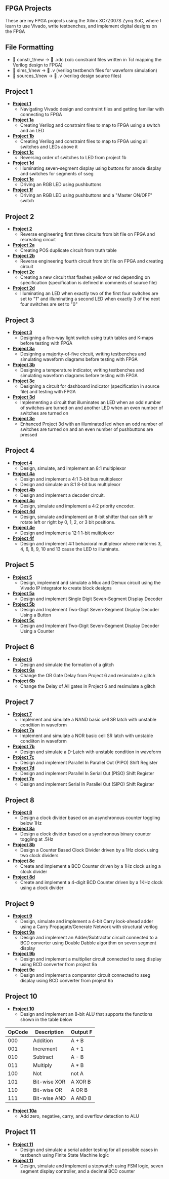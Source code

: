 ## FPGA Projects

These are my FPGA projects using the Xilinx XC7Z007S Zynq SoC, where I learn to use Vivado, write testbenches, and implement digital designs on the FPGA

## File Formatting
* 📁 constr_1/new       → 📄 .xdc  (xdc constraint files written in Tcl mapping the Verilog design to FPGA)
* 📁 sims_1/new         → 📄 .v  (verilog testbench files for waveform simulation)
* 📁 sources_1/new      → 📄 .v  (verilog design source files)


## Project 1
* [**Project 1**](https://github.com/andynguyen20/fpga_projects/tree/main/project_1/project_1.srcs)
  * Navigating Vivado design and contraint files and getting familiar with connecting to FPGA 
* [**Project 1a**](https://github.com/andynguyen20/fpga_projects/tree/main/project_1a/project_1a.srcs)
  * Creating Verilog and constraint files to map to FPGA using a switch and an LED
* [**Project 1b**](https://github.com/andynguyen20/fpga_projects/tree/main/project_1b/project_1b.srcs)
  * Creating Verilog and constraint files to map to FPGA using all switches and LEDs above it
* [**Project 1c**](https://github.com/andynguyen20/fpga_projects/tree/main/project_1c/project_1c.srcs)
  * Reversing order of switches to LED from project 1b
* [**Project 1d**](https://github.com/andynguyen20/fpga_projects/tree/main/project_1d/project_1d.srcs)
  * Illuminating seven-segment display using buttons for anode display and switches for segments of sseg
* [**Project 1e**](https://github.com/andynguyen20/fpga_projects/tree/main/project_1e/project_1e.srcs)
  * Driving an RGB LED using pushbuttons
* [**Project 1f**](https://github.com/andynguyen20/fpga_projects/tree/main/project_1f/project_1f.srcs)
  * Driving an RGB LED using pushbuttons and a "Master ON/OFF" switch

## Project 2 
* [**Project 2**](https://github.com/andynguyen20/fpga_projects/tree/main/project_2/project_2.srcs)
  * Reverse engineering first three circuits from bit file on FPGA and recreating circuit
* [**Project 2a**](https://github.com/andynguyen20/fpga_projects/tree/main/project_2a/project_2a.srcs)
  * Creating POS duplicate circuit from truth table
* [**Project 2b**](https://github.com/andynguyen20/fpga_projects/tree/main/project_2b/project_2b.srcs)
  * Reverse engineering fourth circuit from bit file on FPGA and creating circuit
* [**Project 2c**](https://github.com/andynguyen20/fpga_projects/tree/main/project_2c/project_2c.srcs)
  * Creating a new circuit that flashes yellow or red depending on specification (specification is defined in comments of source file)
* [**Project 2d**](https://github.com/andynguyen20/fpga_projects/tree/main/project_2d/project_2d.srcs)
  * Illuminating an LED when exactly two of the first four switches are set to "1" and illuminating a second LED when exactly 3 of the next four switches are set to "0"

## Project 3
* [**Project 3**](https://github.com/andynguyen20/fpga_projects/tree/main/project_3/project_3.srcs)
  * Designing a five-way light switch using truth tables and K-maps before testing with FPGA
* [**Project 3a**](https://github.com/andynguyen20/fpga_projects/tree/main/project_3a/project_3a.srcs)
  * Designing a majority-of-five circuit, writing testbenches and simulating waveform diagrams before testing with FPGA
* [**Project 3b**](https://github.com/andynguyen20/fpga_projects/tree/main/project_3b/project_3b.srcs)
  * Designing a temperature indicator, writing testbenches and simulating waveform diagrams before testing with FPGA
* [**Project 3c**](https://github.com/andynguyen20/fpga_projects/tree/main/project_3c/project_3c.srcs)
  * Designing a circuit for dashboard indicator (specification in source file) and testing with FPGA
* [**Project 3d**](https://github.com/andynguyen20/fpga_projects/tree/main/project_3d/project_3d.srcs)
  * Implementing a circuit that illuminates an LED when an odd number of switches are turned on and another LED when an even number of switches are turned on
* [**Project 3e**](https://github.com/andynguyen20/fpga_projects/tree/main/project_3e/project_3e.srcs)
  * Enhanced Project 3d with an illuminated led when an odd number of switches are turned on and an even number of pushbuttons are pressed 

## Project 4
* [**Project 4**](https://github.com/andynguyen20/fpga_projects/tree/main/project_4/project_4.srcs)
  * Design, simulate, and implement an 8:1 multiplexor
* [**Project 4a**](https://github.com/andynguyen20/fpga_projects/tree/main/project_4a/project_4a.srcs)
  * Design and implement a 4:1 3-bit bus multiplexor
  * Design and simulate an 8:1 8-bit bus multiplexor
* [**Project 4b**](https://github.com/andynguyen20/fpga_projects/tree/main/project_4b/project_4b.srcs)
  * Design and implement a decoder circuit.
* [**Project 4c**](https://github.com/andynguyen20/fpga_projects/tree/main/project_4c/project_4c.srcs)
  * Design, simulate and implement a 4:2 priority encoder.
* [**Project 4d**](https://github.com/andynguyen20/fpga_projects/tree/main/project_4d/project_4d.srcs)
  * Design, simulate and implement an 8-bit shifter that can shift or rotate left or right by 0, 1, 2, or 3 bit positions. 
* [**Project 4e**](https://github.com/andynguyen20/fpga_projects/tree/main/project_4e/project_4e.srcs)
  * Design and implement a 12:1 1-bit multiplexor
* [**Project 4f**](https://github.com/andynguyen20/fpga_projects/tree/main/project_4f/project_4f.srcs)
  * Design and implement 4:1 behavioral multiplexor where minterms 3, 4, 6, 8, 9, 10 and 13 cause the LED to illuminate.

## Project 5
* [**Project 5**](https://github.com/andynguyen20/fpga_projects/tree/main/project_5/project_5.srcs)
  * Design, implement and simulate a Mux and Demux circuit using the Vivado IP integrator to create block designs
* [**Project 5a**](https://github.com/andynguyen20/fpga_projects/tree/main/project_5a/project_5a.srcs)
  * Design and implement Single Digit Seven-Segment Display Decoder
* [**Project 5b**](https://github.com/andynguyen20/fpga_projects/tree/main/project_5b/project_5b.srcs)
  * Design and Implement Two-Digit Seven-Segment Display Decoder Using a Button
* [**Project 5c**](https://github.com/andynguyen20/fpga_projects/tree/main/project_5c/project_5c.srcs)
  * Design and Implement Two-Digit Seven-Segment Display Decoder Using a Counter

## Project 6
* [**Project 6**](https://github.com/andynguyen20/fpga_projects/tree/main/project_6/project_6.srcs)
  * Design and simulate the formation of a glitch
* [**Project 6a**](https://github.com/andynguyen20/fpga_projects/tree/main/project_6a/project_6a.srcs)
  * Change the OR Gate Delay from Project 6 and resimulate a glitch
* [**Project 6b**](https://github.com/andynguyen20/fpga_projects/tree/main/project_6b/project_6b.srcs)
  * Change the Delay of All gates in Project 6 and resimulate a glitch

## Project 7
* [**Project 7**](https://github.com/andynguyen20/fpga_projects/tree/main/project_7/project_7.srcs)
  * Implement and simulate a NAND basic cell SR latch with unstable condition in waveform
* [**Project 7a**](https://github.com/andynguyen20/fpga_projects/tree/main/project_7a/project_7a.srcs)
  * Implement and simulate a NOR basic cell SR latch with unstable condiiton in waveform
* [**Project 7b**](https://github.com/andynguyen20/fpga_projects/tree/main/project_7b/project_7b.srcs)
  * Design and simulate a D-Latch with unstable condition in waveform
* [**Project 7c**](https://github.com/andynguyen20/fpga_projects/tree/main/project_7c/project_7c.srcs)
  * Design and implement Parallel In Parallel Out (PIPO) Shift Register
* [**Project 7d**](https://github.com/andynguyen20/fpga_projects/tree/main/project_7d/project_7d.srcs)
  * Design and implement Parallel In Serial Out (PISO) Shift Register
* [**Project 7e**](https://github.com/andynguyen20/fpga_projects/tree/main/project_7e/project_7e.srcs)
  * Design and implement Serial In Parallel Out (SIPO) Shift Register

## Project 8
* [**Project 8**](https://github.com/andynguyen20/fpga_projects/tree/main/project_8/project_8.srcs)
  * Design a clock divider based on an asynchronous counter toggling below 1Hz
* [**Project 8a**](https://github.com/andynguyen20/fpga_projects/tree/main/project_8a/project_8a.srcs)
  * Design a clock divider based on a synchronous binary counter toggling at .5Hz
* [**Project 8b**](https://github.com/andynguyen20/fpga_projects/tree/main/project_8b/project_8b.srcs)
  * Design a Counter Based Clock Divider driven by a 1Hz clock using two clock dividers 
* [**Project 8c**](https://github.com/andynguyen20/fpga_projects/tree/main/project_8c/project_8c.srcs)
  * Create and implement a BCD Counter driven by a 1Hz clock using a clock divider
* [**Project 8d**](https://github.com/andynguyen20/fpga_projects/tree/main/project_8d/project_8d.srcs)
  * Create and implement a 4-digit BCD Counter driven by a 1KHz clock using a clock divider
  
## Project 9
* [**Project 9**](https://github.com/andynguyen20/fpga_projects/tree/main/project_9/project_9.srcs)
  * Design, simulate and implement a 4-bit Carry look-ahead adder using a Carry Propagate/Generate Network with structural verilog 
* [**Project 9a**](https://github.com/andynguyen20/fpga_projects/tree/main/project_9a/project_9a.srcs)
  * Design and implement an Adder/Subtractor circuit connected to a BCD converter using Double Dabble algorithm on seven segment display
* [**Project 9b**](https://github.com/andynguyen20/fpga_projects/tree/main/project_9b/project_9b.srcs)
  * Design and implement a multiplier circuit connected to sseg display using BCD converter from project 9a
* [**Project 9c**](https://github.com/andynguyen20/fpga_projects/tree/main/project_9c/project_9c.srcs)
  * Design and implement a comparator circuit connected to sseg display using BCD converter from project 9a

## Project 10
* [**Project 10**](https://github.com/andynguyen20/fpga_projects/tree/main/project_10/project_10.srcs)
  * Design and implement an 8-bit ALU that supports the functions shown in the table below

| OpCode | Description | Output F |
| ----- | ----- | ----- |
| 000 | Addition | A + B |
| 001 | Increment | A + 1 |
| 010 | Subtract | A - B |
| 011 | Multiply | A * B |
| 100 | Not | not A |
| 101 | Bit-wise XOR | A XOR B |
| 110 | Bit-wise OR | A OR B |
| 111 | Bit-wise AND | A AND B |

* [**Project 10a**](https://github.com/andynguyen20/fpga_projects/tree/main/project_10a/project_10a.srcs)
  * Add zero, negative, carry, and overflow detection to ALU

## Project 11
* [**Project 11**](https://github.com/andynguyen20/fpga_projects/tree/main/project_11/project_11.srcs)
  * Design and simulate a serial adder testing for all possible cases in testbench using Finite State Machine logic
* [**Project 11**](https://github.com/andynguyen20/fpga_projects/tree/main/project_11/project_11.srcs)
  * Design, simulate and implement a stopwatch using FSM logic, seven segment display controller, and a decimal BCD counter